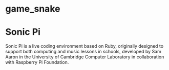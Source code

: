 # game_snake
# Sonic Pi
Sonic Pi is a live coding environment based on Ruby, originally designed to support both computing and music lessons in schools, developed by Sam Aaron in the University of Cambridge Computer Laboratory in collaboration with Raspberry Pi Foundation.
